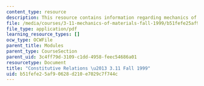 ```yaml
---
content_type: resource
description: This resource contains information regarding mechanics of materials.
file: /media/courses/3-11-mechanics-of-materials-fall-1999/b51fefe25af90628d210e7029c7f744c_MIT3_11F99_const.pdf
file_type: application/pdf
learning_resource_types: []
ocw_type: OCWFile
parent_title: Modules
parent_type: CourseSection
parent_uid: 3c4ff79d-3109-c1dd-4958-feec54686a01
resourcetype: Document
title: "Constitutive Relations \u2013 3.11 Fall 1999"
uid: b51fefe2-5af9-0628-d210-e7029c7f744c
---
```

